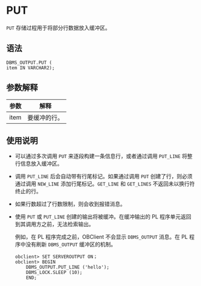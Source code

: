 PUT 
========================

`PUT` 存储过程用于将部分行数据放入缓冲区。

语法 
-----------

```unknow
DBMS_OUTPUT.PUT (
item IN VARCHAR2);
```



参数解释 
-------------



| **参数** | **解释** |
|--------|--------|
| item   | 要缓冲的行。 |



使用说明 
-------------

* 可以通过多次调用 `PUT` 来逐段构建一条信息行，或者通过调用 `PUT_LINE` 将整行信息放入缓冲区。

  

* 调用 `PUT_LINE` 后会自动带有行尾标记。如果通过调用 `PUT` 创建了行，则必须通过调用 `NEW_LINE` 添加行尾标记。`GET_LINE` 和 `GET_LINES` 不返回未以换行符终止的行。

  

* 如果行数超过了行数限制，则会收到报错消息。

  

* 使用 `PUT` 或 `PUT_LINE` 创建的输出将被缓冲。在缓冲输出的 PL 程序单元返回到其调用方之前，无法检索输出。

  例如，在 PL 程序完成之前，OBClient 不会显示 `DBMS_OUTPUT` 消息。在 PL 程序中没有刷新 `DBMS_OUTPUT` 缓冲区的机制。

  ```unknow
  obclient> SET SERVEROUTPUT ON；
  obclient> BEGIN
      DBMS_OUTPUT.PUT_LINE ('hello');
      DBMS_LOCK.SLEEP (10);
      END;
  ```

  





